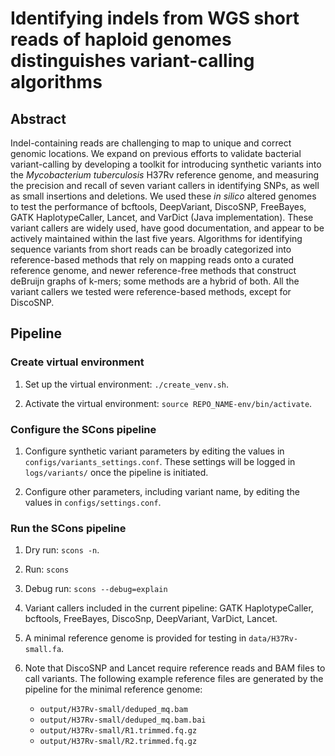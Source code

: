 # Identifying indels from WGS short reads of haploid genomes distinguishes variant-calling algorithms
## Abstract
Indel-containing reads are challenging to map to unique and correct genomic locations. We expand on previous efforts to validate bacterial variant-calling by developing a toolkit for introducing synthetic variants into the _Mycobacterium tuberculosis_ H37Rv reference genome, and measuring the precision and recall of seven variant callers in identifying SNPs, as well as small insertions and deletions. We used these _in silico_ altered genomes to test the performance of bcftools, DeepVariant, DiscoSNP, FreeBayes, GATK HaplotypeCaller, Lancet, and VarDict (Java implementation). These variant callers are widely used, have good documentation, and appear to be actively maintained within the last five years. Algorithms for identifying sequence variants from short reads can be broadly categorized into reference-based methods that rely on mapping reads onto a curated reference genome, and newer reference-free methods that construct deBruijn graphs of k-mers; some methods are a hybrid of both. All the variant callers we tested were reference-based methods, except for DiscoSNP.
## Pipeline
### Create virtual environment

1. Set up the virtual environment: `./create_venv.sh`.

2. Activate the virtual environment: `source REPO_NAME-env/bin/activate`.

### Configure the SCons pipeline

1. Configure synthetic variant parameters by editing the values in `configs/variants_settings.conf`. These settings will be logged in `logs/variants/` once the pipeline is initiated.

2. Configure other parameters, including variant name, by editing the values in `configs/settings.conf`. 

### Run the SCons pipeline

1. Dry run: `scons -n`.

2. Run: `scons`

3. Debug run: `scons --debug=explain`

4. Variant callers included in the current pipeline: GATK HaplotypeCaller, bcftools, FreeBayes, DiscoSnp, DeepVariant, VarDict, Lancet.

5. A minimal reference genome is provided for testing in `data/H37Rv-small.fa`.

6. Note that DiscoSNP and Lancet require reference reads and BAM files to call variants. The following example reference files are generated by the pipeline for the minimal reference genome: 
	- `output/H37Rv-small/deduped_mq.bam`
	- `output/H37Rv-small/deduped_mq.bam.bai`
	- `output/H37Rv-small/R1.trimmed.fq.gz`
	- `output/H37Rv-small/R2.trimmed.fq.gz`

